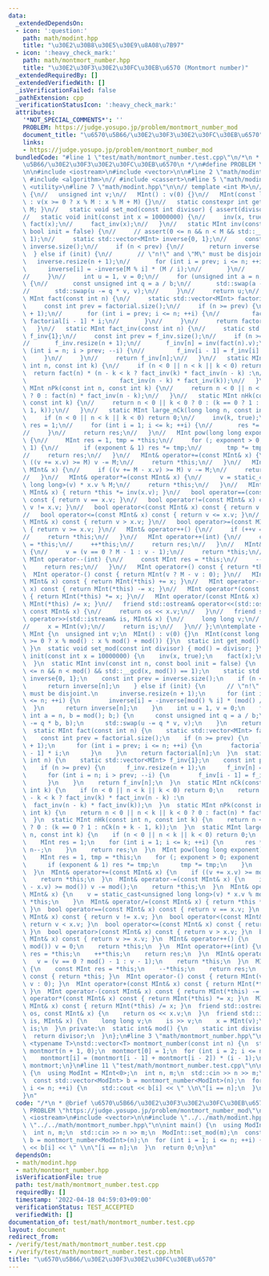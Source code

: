 ```yaml
---
data:
  _extendedDependsOn:
  - icon: ':question:'
    path: math/modint.hpp
    title: "\u30E2\u30B8\u30E5\u30E9\u8A08\u7B97"
  - icon: ':heavy_check_mark:'
    path: math/montmort_number.hpp
    title: "\u30E2\u30F3\u30E2\u30FC\u30EB\u6570 (Montmort number)"
  _extendedRequiredBy: []
  _extendedVerifiedWith: []
  _isVerificationFailed: false
  _pathExtension: cpp
  _verificationStatusIcon: ':heavy_check_mark:'
  attributes:
    '*NOT_SPECIAL_COMMENTS*': ''
    PROBLEM: https://judge.yosupo.jp/problem/montmort_number_mod
    document_title: "\u6570\u5B66/\u30E2\u30F3\u30E2\u30FC\u30EB\u6570"
    links:
    - https://judge.yosupo.jp/problem/montmort_number_mod
  bundledCode: "#line 1 \"test/math/montmort_number.test.cpp\"\n/*\n * @brief \u6570\
    \u5B66/\u30E2\u30F3\u30E2\u30FC\u30EB\u6570\n */\n#define PROBLEM \"https://judge.yosupo.jp/problem/montmort_number_mod\"\
    \n\n#include <iostream>\n#include <vector>\n\n#line 2 \"math/modint.hpp\"\n//\
    \ #include <algorithm>\n// #include <cassert>\n#line 5 \"math/modint.hpp\"\n#include\
    \ <utility>\n#line 7 \"math/modint.hpp\"\n\n// template <int M>\n// struct MInt\
    \ {\n//   unsigned int v;\n//   MInt() : v(0) {}\n//   MInt(const long long x)\
    \ : v(x >= 0 ? x % M : x % M + M) {}\n//   static constexpr int get_mod() { return\
    \ M; }\n//   static void set_mod(const int divisor) { assert(divisor == M); }\n\
    //   static void init(const int x = 10000000) {\n//     inv(x, true);\n//    \
    \ fact(x);\n//     fact_inv(x);\n//   }\n//   static MInt inv(const int n, const\
    \ bool init = false) {\n//     // assert(0 <= n && n < M && std::__gcd(n, M) ==\
    \ 1);\n//     static std::vector<MInt> inverse{0, 1};\n//     const int prev =\
    \ inverse.size();\n//     if (n < prev) {\n//       return inverse[n];\n//   \
    \  } else if (init) {\n//       // \"n!\" and \"M\" must be disjoint.\n//    \
    \   inverse.resize(n + 1);\n//       for (int i = prev; i <= n; ++i) {\n//   \
    \      inverse[i] = -inverse[M % i] * (M / i);\n//       }\n//       return inverse[n];\n\
    //     }\n//     int u = 1, v = 0;\n//     for (unsigned int a = n, b = M; b;)\
    \ {\n//       const unsigned int q = a / b;\n//       std::swap(a -= q * b, b);\n\
    //       std::swap(u -= q * v, v);\n//     }\n//     return u;\n//   }\n//   static\
    \ MInt fact(const int n) {\n//     static std::vector<MInt> factorial{1};\n//\
    \     const int prev = factorial.size();\n//     if (n >= prev) {\n//       factorial.resize(n\
    \ + 1);\n//       for (int i = prev; i <= n; ++i) {\n//         factorial[i] =\
    \ factorial[i - 1] * i;\n//       }\n//     }\n//     return factorial[n];\n//\
    \   }\n//   static MInt fact_inv(const int n) {\n//     static std::vector<MInt>\
    \ f_inv{1};\n//     const int prev = f_inv.size();\n//     if (n >= prev) {\n\
    //       f_inv.resize(n + 1);\n//       f_inv[n] = inv(fact(n).v);\n//       for\
    \ (int i = n; i > prev; --i) {\n//         f_inv[i - 1] = f_inv[i] * i;\n//  \
    \     }\n//     }\n//     return f_inv[n];\n//   }\n//   static MInt nCk(const\
    \ int n, const int k) {\n//     if (n < 0 || n < k || k < 0) return 0;\n//   \
    \  return fact(n) * (n - k < k ? fact_inv(k) * fact_inv(n - k) :\n//         \
    \                          fact_inv(n - k) * fact_inv(k));\n//   }\n//   static\
    \ MInt nPk(const int n, const int k) {\n//     return n < 0 || n < k || k < 0\
    \ ? 0 : fact(n) * fact_inv(n - k);\n//   }\n//   static MInt nHk(const int n,\
    \ const int k) {\n//     return n < 0 || k < 0 ? 0 : (k == 0 ? 1 : nCk(n + k -\
    \ 1, k));\n//   }\n//   static MInt large_nCk(long long n, const int k) {\n//\
    \     if (n < 0 || n < k || k < 0) return 0;\n//     inv(k, true);\n//     MInt\
    \ res = 1;\n//     for (int i = 1; i <= k; ++i) {\n//       res *= inv(i) * n--;\n\
    //     }\n//     return res;\n//   }\n//   MInt pow(long long exponent) const\
    \ {\n//     MInt res = 1, tmp = *this;\n//     for (; exponent > 0; exponent >>=\
    \ 1) {\n//       if (exponent & 1) res *= tmp;\n//       tmp *= tmp;\n//     }\n\
    //     return res;\n//   }\n//   MInt& operator+=(const MInt& x) {\n//     if\
    \ ((v += x.v) >= M) v -= M;\n//     return *this;\n//   }\n//   MInt& operator-=(const\
    \ MInt& x) {\n//     if ((v += M - x.v) >= M) v -= M;\n//     return *this;\n\
    //   }\n//   MInt& operator*=(const MInt& x) {\n//     v = static_cast<unsigned\
    \ long long>(v) * x.v % M;\n//     return *this;\n//   }\n//   MInt& operator/=(const\
    \ MInt& x) { return *this *= inv(x.v); }\n//   bool operator==(const MInt& x)\
    \ const { return v == x.v; }\n//   bool operator!=(const MInt& x) const { return\
    \ v != x.v; }\n//   bool operator<(const MInt& x) const { return v < x.v; }\n\
    //   bool operator<=(const MInt& x) const { return v <= x.v; }\n//   bool operator>(const\
    \ MInt& x) const { return v > x.v; }\n//   bool operator>=(const MInt& x) const\
    \ { return v >= x.v; }\n//   MInt& operator++() {\n//     if (++v == M) v = 0;\n\
    //     return *this;\n//   }\n//   MInt operator++(int) {\n//     const MInt res\
    \ = *this;\n//     ++*this;\n//     return res;\n//   }\n//   MInt& operator--()\
    \ {\n//     v = (v == 0 ? M - 1 : v - 1);\n//     return *this;\n//   }\n//  \
    \ MInt operator--(int) {\n//     const MInt res = *this;\n//     --*this;\n//\
    \     return res;\n//   }\n//   MInt operator+() const { return *this; }\n// \
    \  MInt operator-() const { return MInt(v ? M - v : 0); }\n//   MInt operator+(const\
    \ MInt& x) const { return MInt(*this) += x; }\n//   MInt operator-(const MInt&\
    \ x) const { return MInt(*this) -= x; }\n//   MInt operator*(const MInt& x) const\
    \ { return MInt(*this) *= x; }\n//   MInt operator/(const MInt& x) const { return\
    \ MInt(*this) /= x; }\n//   friend std::ostream& operator<<(std::ostream& os,\
    \ const MInt& x) {\n//     return os << x.v;\n//   }\n//   friend std::istream&\
    \ operator>>(std::istream& is, MInt& x) {\n//     long long v;\n//     is >> v;\n\
    //     x = MInt(v);\n//     return is;\n//   }\n// };\n\ntemplate <int ID>\nstruct\
    \ MInt {\n  unsigned int v;\n  MInt() : v(0) {}\n  MInt(const long long x) : v(x\
    \ >= 0 ? x % mod() : x % mod() + mod()) {}\n  static int get_mod() { return mod();\
    \ }\n  static void set_mod(const int divisor) { mod() = divisor; }\n  static void\
    \ init(const int x = 10000000) {\n    inv(x, true);\n    fact(x);\n    fact_inv(x);\n\
    \  }\n  static MInt inv(const int n, const bool init = false) {\n    // assert(0\
    \ <= n && n < mod() && std::__gcd(x, mod()) == 1);\n    static std::vector<MInt>\
    \ inverse{0, 1};\n    const int prev = inverse.size();\n    if (n < prev) {\n\
    \      return inverse[n];\n    } else if (init) {\n      // \"n!\" and \"mod()\"\
    \ must be disjoint.\n      inverse.resize(n + 1);\n      for (int i = prev; i\
    \ <= n; ++i) {\n        inverse[i] = -inverse[mod() % i] * (mod() / i);\n    \
    \  }\n      return inverse[n];\n    }\n    int u = 1, v = 0;\n    for (unsigned\
    \ int a = n, b = mod(); b;) {\n      const unsigned int q = a / b;\n      std::swap(a\
    \ -= q * b, b);\n      std::swap(u -= q * v, v);\n    }\n    return u;\n  }\n\
    \  static MInt fact(const int n) {\n    static std::vector<MInt> factorial{1};\n\
    \    const int prev = factorial.size();\n    if (n >= prev) {\n      factorial.resize(n\
    \ + 1);\n      for (int i = prev; i <= n; ++i) {\n        factorial[i] = factorial[i\
    \ - 1] * i;\n      }\n    }\n    return factorial[n];\n  }\n  static MInt fact_inv(const\
    \ int n) {\n    static std::vector<MInt> f_inv{1};\n    const int prev = f_inv.size();\n\
    \    if (n >= prev) {\n      f_inv.resize(n + 1);\n      f_inv[n] = inv(fact(n).v);\n\
    \      for (int i = n; i > prev; --i) {\n        f_inv[i - 1] = f_inv[i] * i;\n\
    \      }\n    }\n    return f_inv[n];\n  }\n  static MInt nCk(const int n, const\
    \ int k) {\n    if (n < 0 || n < k || k < 0) return 0;\n    return fact(n) * (n\
    \ - k < k ? fact_inv(k) * fact_inv(n - k) :\n                                \
    \  fact_inv(n - k) * fact_inv(k));\n  }\n  static MInt nPk(const int n, const\
    \ int k) {\n    return n < 0 || n < k || k < 0 ? 0 : fact(n) * fact_inv(n - k);\n\
    \  }\n  static MInt nHk(const int n, const int k) {\n    return n < 0 || k < 0\
    \ ? 0 : (k == 0 ? 1 : nCk(n + k - 1, k));\n  }\n  static MInt large_nCk(long long\
    \ n, const int k) {\n    if (n < 0 || n < k || k < 0) return 0;\n    inv(k, true);\n\
    \    MInt res = 1;\n    for (int i = 1; i <= k; ++i) {\n      res *= inv(i) *\
    \ n--;\n    }\n    return res;\n  }\n  MInt pow(long long exponent) const {\n\
    \    MInt res = 1, tmp = *this;\n    for (; exponent > 0; exponent >>= 1) {\n\
    \      if (exponent & 1) res *= tmp;\n      tmp *= tmp;\n    }\n    return res;\n\
    \  }\n  MInt& operator+=(const MInt& x) {\n    if ((v += x.v) >= mod()) v -= mod();\n\
    \    return *this;\n  }\n  MInt& operator-=(const MInt& x) {\n    if ((v += mod()\
    \ - x.v) >= mod()) v -= mod();\n    return *this;\n  }\n  MInt& operator*=(const\
    \ MInt& x) {\n    v = static_cast<unsigned long long>(v) * x.v % mod();\n    return\
    \ *this;\n    }\n  MInt& operator/=(const MInt& x) { return *this *= inv(x.v);\
    \ }\n  bool operator==(const MInt& x) const { return v == x.v; }\n  bool operator!=(const\
    \ MInt& x) const { return v != x.v; }\n  bool operator<(const MInt& x) const {\
    \ return v < x.v; }\n  bool operator<=(const MInt& x) const { return v <= x.v;\
    \ }\n  bool operator>(const MInt& x) const { return v > x.v; }\n  bool operator>=(const\
    \ MInt& x) const { return v >= x.v; }\n  MInt& operator++() {\n    if (++v ==\
    \ mod()) v = 0;\n    return *this;\n  }\n  MInt operator++(int) {\n    const MInt\
    \ res = *this;\n    ++*this;\n    return res;\n  }\n  MInt& operator--() {\n \
    \   v = (v == 0 ? mod() - 1 : v - 1);\n    return *this;\n  }\n  MInt operator--(int)\
    \ {\n    const MInt res = *this;\n    --*this;\n    return res;\n  }\n  MInt operator+()\
    \ const { return *this; }\n  MInt operator-() const { return MInt(v ? mod() -\
    \ v : 0); }\n  MInt operator+(const MInt& x) const { return MInt(*this) += x;\
    \ }\n  MInt operator-(const MInt& x) const { return MInt(*this) -= x; }\n  MInt\
    \ operator*(const MInt& x) const { return MInt(*this) *= x; }\n  MInt operator/(const\
    \ MInt& x) const { return MInt(*this) /= x; }\n  friend std::ostream& operator<<(std::ostream&\
    \ os, const MInt& x) {\n    return os << x.v;\n  }\n  friend std::istream& operator>>(std::istream&\
    \ is, MInt& x) {\n    long long v;\n    is >> v;\n    x = MInt(v);\n    return\
    \ is;\n  }\n private:\n  static int& mod() {\n    static int divisor = 0;\n  \
    \  return divisor;\n  }\n};\n#line 3 \"math/montmort_number.hpp\"\n\ntemplate\
    \ <typename T>\nstd::vector<T> montmort_number(const int n) {\n  std::vector<T>\
    \ montmort(n + 1, 0);\n  montmort[0] = 1;\n  for (int i = 2; i <= n; ++i) {\n\
    \    montmort[i] = (montmort[i - 1] + montmort[i - 2]) * (i - 1);\n  }\n  return\
    \ montmort;\n}\n#line 11 \"test/math/montmort_number.test.cpp\"\n\nint main()\
    \ {\n  using ModInt = MInt<0>;\n  int n, m;\n  std::cin >> n >> m;\n  ModInt::set_mod(m);\n\
    \  const std::vector<ModInt> b = montmort_number<ModInt>(n);\n  for (int i = 1;\
    \ i <= n; ++i) {\n    std::cout << b[i] << \" \\n\"[i == n];\n  }\n  return 0;\n\
    }\n"
  code: "/*\n * @brief \u6570\u5B66/\u30E2\u30F3\u30E2\u30FC\u30EB\u6570\n */\n#define\
    \ PROBLEM \"https://judge.yosupo.jp/problem/montmort_number_mod\"\n\n#include\
    \ <iostream>\n#include <vector>\n\n#include \"../../math/modint.hpp\"\n#include\
    \ \"../../math/montmort_number.hpp\"\n\nint main() {\n  using ModInt = MInt<0>;\n\
    \  int n, m;\n  std::cin >> n >> m;\n  ModInt::set_mod(m);\n  const std::vector<ModInt>\
    \ b = montmort_number<ModInt>(n);\n  for (int i = 1; i <= n; ++i) {\n    std::cout\
    \ << b[i] << \" \\n\"[i == n];\n  }\n  return 0;\n}\n"
  dependsOn:
  - math/modint.hpp
  - math/montmort_number.hpp
  isVerificationFile: true
  path: test/math/montmort_number.test.cpp
  requiredBy: []
  timestamp: '2022-04-18 04:59:03+09:00'
  verificationStatus: TEST_ACCEPTED
  verifiedWith: []
documentation_of: test/math/montmort_number.test.cpp
layout: document
redirect_from:
- /verify/test/math/montmort_number.test.cpp
- /verify/test/math/montmort_number.test.cpp.html
title: "\u6570\u5B66/\u30E2\u30F3\u30E2\u30FC\u30EB\u6570"
---
```

